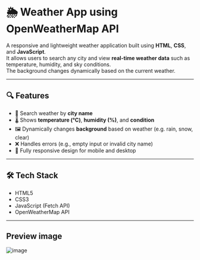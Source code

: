 # 🌦️ Weather App using OpenWeatherMap API

A responsive and lightweight weather application built using **HTML**, **CSS**, and **JavaScript**.  
It allows users to search any city and view **real-time weather data** such as temperature, humidity, and sky conditions.  
The background changes dynamically based on the current weather.

---

## 🔍 Features

- 🔎 Search weather by **city name**
- 🌡️ Shows **temperature (°C)**, **humidity (%)**, and **condition**
- 🖼️ Dynamically changes **background** based on weather (e.g. rain, snow, clear)
- ❌ Handles errors (e.g., empty input or invalid city name)
- 📱 Fully responsive design for mobile and desktop

---

## 🛠️ Tech Stack

- HTML5  
- CSS3  
- JavaScript (Fetch API)  
- OpenWeatherMap API

---
## Preview image
![image](https://github.com/user-attachments/assets/1cffe469-3549-4cb8-8c40-9ac4c83d79a2)


